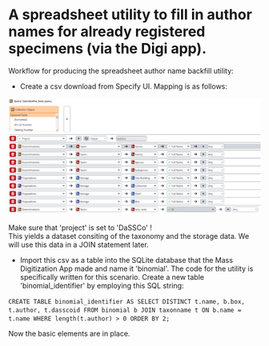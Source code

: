 # A spreadsheet utility to fill in author names for already registered specimens (via the Digi app).

Workflow for producing the spreadsheet author name backfill utility:

- Create a csv download from Specify UI. Mapping is as follows:

![Specify mapping](https://github.com/NHMDenmark/Mass-Digitizer/blob/main/Author_backfill/mappingSP.png)

  Make sure that 'project' is set to 'DaSSCo' !  
  This yields a dataset consiting of the taxonomy and the storage data. We will use this data in a JOIN statement later.

- Import this csv as a table into the SQLite database that the Mass Digitization App made and name it 'binomial'. The code for the utility is specifically written for this scenario.
Create a new table 'binomial_identifier' by employing this SQL string:

`CREATE TABLE binomial_identifier AS SELECT DISTINCT t.name, b.box,  t.author, t.dasscoid FROM binomial b JOIN taxonname t ON b.name = t.name WHERE length(t.author) > 0 ORDER BY 2;`   

Now the basic elements are in place.
